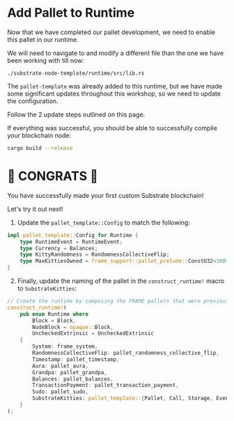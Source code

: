 # Add Pallet to Runtime

Now that we have completed our pallet development, we need to enable this pallet in our runtime.

We will need to navigate to and modify a different file than the one we have been working with till now:

```
./substrate-node-template/runtime/src/lib.rs
```

The `pallet-template` was already added to this runtime, but we have made some significant updates throughout this workshop, so we need to update the configuration.

Follow the 2 update steps outlined on this page.

If everything was successful, you should be able to successfully compile your blockchain node:

```bash
cargo build --release
```

# 🎉 CONGRATS 🎉

You have successfully made your first custom Substrate blockchain!

Let's try it out next!

<!-- slide:break -->

1. Update the `pallet_template::Config` to match the following:

```rust
impl pallet_template::Config for Runtime {
	type RuntimeEvent = RuntimeEvent;
	type Currency = Balances;
	type KittyRandomness = RandomnessCollectiveFlip;
	type MaxKittiesOwned = frame_support::pallet_prelude::ConstU32<100>;
}
```

2. Finally, update the naming of the pallet in the `construct_runtime!` macro to `SubstrateKitties`:

```rust
// Create the runtime by composing the FRAME pallets that were previously configured.
construct_runtime!(
	pub enum Runtime where
		Block = Block,
		NodeBlock = opaque::Block,
		UncheckedExtrinsic = UncheckedExtrinsic
	{
		System: frame_system,
		RandomnessCollectiveFlip: pallet_randomness_collective_flip,
		Timestamp: pallet_timestamp,
		Aura: pallet_aura,
		Grandpa: pallet_grandpa,
		Balances: pallet_balances,
		TransactionPayment: pallet_transaction_payment,
		Sudo: pallet_sudo,
		SubstrateKitties: pallet_template::{Pallet, Call, Storage, Event<T>}, // <-- Update name here
	}
);
```
